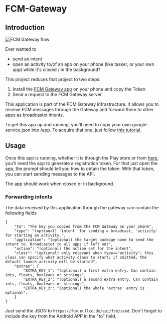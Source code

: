 # FCM-Gateway

## Introduction

![FCM Gateway flow](https://github.com/dakhnod/FCM-Gateway-Android-client/assets/26143255/9410dbdd-c136-4bf3-9a8f-a72fc212b3eb)

Ever wanted to 
- send an intent
- open an activity
to/of an app on your phone (like tasker, or your own app) while it's closed / in the background?

This project reduces that project to two steps:
1. Install the [FCM Gateway app](https://github.com/dakhnod/FCM-Gateway-Android-client/releases/latest) on your phone and copy the Token
2. Send a request to the FCM Gateway server

This application is part of the FCM Gateway infrastructure.
It allows you to receive FCM messages through the Gateway and forward them to other apps
as broadcastet intents.

To get this app up and running, you'll need to copy your own google-service.json into /app.
To acquire that one, just follow [this tutorial](https://firebase.google.com/docs/android/setup?hl=de#console).

## Usage
Once this app is running, whether it is through the Play store or from [here](https://github.com/dakhnod/FCM-Gateway-Android-client/releases/latest), you'll need
the app to generate a registration token. For that just open the app, the prompt should tell you how to 
obtain the token.
With that token, you can start sending messages to the API.

The app should work when closed or in background.

### Forwarding intents

The data received by this application through the gateway can contain the following fields

```
{
    "to": "The key you copied from the FCM Gateway on your phone",
    "type": "(optional) 'intent' for sending a broadcast, 'activity' for starting an activity.",
    "application": "(optional) the target package name to send the intent to. Broadcastet to all apps if left out",
    "action": "(optional) the action set for the intent",
    "class": "(optional) only relevant when type=="activity"; this class can specify what activity class to start; if omitted, the default launch activity will be started",
    "extras": {
        "EXTRA_KEY_1": "(optional) a first extra entry. Can contain ints, floats, booleans or strnings",
        "EXTRA_KEY_2": "(optional) a second extra entry. Can contain ints, floats, booleans or strnings",
        "EXTRA_KEY_3": "(optional) the whole 'extras' entry is optional",
    }
}
```

Just send the JSON to `https://fcm.nullco.de/api/fcm/send`. Don't forget to include the key from the Android APP in the "to" field.
